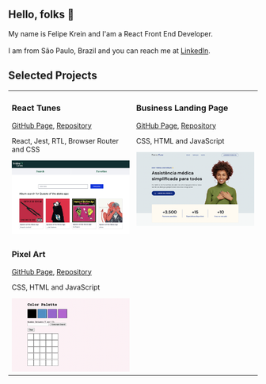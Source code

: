 <h2>Hello, folks 👋</h2>
My name is Felipe Krein and I'am a React Front End Developer.<br><br>I am from São Paulo, Brazil and you can reach me at <a href="https://www.linkedin.com/in/felipe-krein-rocha/">LinkedIn</a>.<br>

<h2 align="left">Selected Projects</h2>
<table>
  
  <tr>
     <td valign="top">
      <h3 align="left">React Tunes</h3>
      <p><a href="https://fkrein1.github.io/react-tunes/">GitHub Page</a>, <a href="https://github.com/fkrein1/react-tunes">Repository</a></p>
      <p>React, Jest, RTL, Browser Router and CSS</p>
      <img width=400px src="./images/react-tunes.jpg" alt="Project-preview" />
    </td>
    <td valign="top">
      <h3 align="left">Business Landing Page</h3>
      <p><a href="https://fkrein1.github.io/simple-landing-page/">GitHub Page</a>, <a href="https://github.com/fkrein1/simple-landing-page">Repository</a></p>
      <p>CSS, HTML and JavaScript</p>
      <img width=400px src="./images/simple-landing-page.png" alt="Project-preview" />
    </td>
  </tr>
  <tr>
     <td valign="top">
      <h3 align="left">Pixel Art</h3>
      <p><a href="https://fkrein1.github.io/pixel-art/">GitHub Page</a>, <a href="https://github.com/fkrein1/pixel-art">Repository</a></p>
      <p>CSS, HTML and JavaScript</p>
      <img width=400px src="./images/pixel-art.png" alt="Project-preview" />
    </td>
  </tr>
  
</table>
